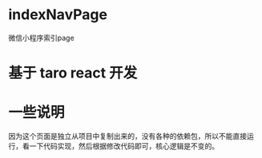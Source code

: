 # indexNavPage
 微信小程序索引page

# 基于 taro react 开发

# 一些说明

因为这个页面是独立从项目中复制出来的，没有各种的依赖包，所以不能直接运行，看一下代码实现，然后根据修改代码即可，核心逻辑是不变的。